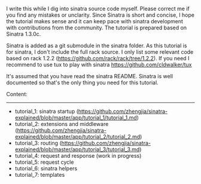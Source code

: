 I write this while I dig into sinatra source code myself. Please correct me if you find any mistakes or unclarity. Since Sinatra is short and concise, I hope the tutorial makes sense and it can keep pace with sinatra development with contributions from the community. The tutorial is prepared based on Sinatra 1.3.0c.

Sinatra is added as a git submodule in the sinatra folder.
As this tutorial is for sinatra, I don't include the full rack source. I only list some relevant code based on rack 1.2.2 (https://github.com/rack/rack/tree/1.2.2).
If you need I recommend to use tux to play with sinatra https://github.com/cldwalker/tux

It's assumed that you have read the sinatra README. Sinatra is well documented so that's the only thing you need for this tutorial.

Content:
________

* tutorial_1: sinatra startup (https://github.com/zhengjia/sinatra-explained/blob/master/app/tutorial_1/tutorial_1.md)
* tutorial_2: extensions and middleware (https://github.com/zhengjia/sinatra-explained/blob/master/app/tutorial_2/tutorial_2.md)
* tutorial_3: routing (https://github.com/zhengjia/sinatra-explained/blob/master/app/tutorial_3/tutorial_3.md)
* tutorial_4: request and response (work in progress)
* tutorial_5: request cycle
* tutorial_6: sinatra helpers
* tutorial_7: templates
